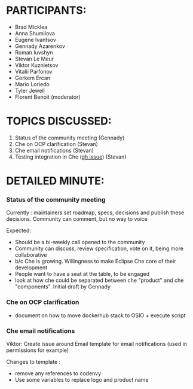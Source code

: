 # PARTICIPANTS:

- Brad Micklea
- Anna Shumilova
- Eugene Ivantsov
- Gennady Azarenkov
- Roman Iuvshyn
- Stevan Le Meur
- Viktor Kuznietsov
- Vitalii Parfonov
- Gorkem Ercan
- Mario Loriedo
- Tyler Jewell
- Florent Benoit (moderator)


# TOPICS DISCUSSED:


1. Status of the community meeting (Gennady)
2. Che on OCP clarification (Stevan)
3. Che email notifications (Stevan)
4. Testing integration in Che ([gh issue](https://github.com/eclipse/che/issues/5978)) (Stevan)

# DETAILED MINUTE:

### Status of the community meeting
Currently : maintainers set roadmap, specs, decisions and publish these decisions. Community can comment, but no way to voice

Expected:
- Should be a bi-weekly call opened to the community
- Community can discuss, review specification, vote on it, being more collaborative
- b/c Che is growing. Willingness to make Eclipse Che core of their development
- People want to have a seat at the table, to be engaged
- look at how che could be separated between che "product" and che "components". Initial draft by Gennady

### Che on OCP clarification
- document on how to move dockerhub stack to OSIO + execute script

### Che email notifications
Viktor: Create issue around Email template for email notifications (used in permissions for example)

Changes to template : 
- remove any references to codenvy
- Use some variables to replace logo and product name

